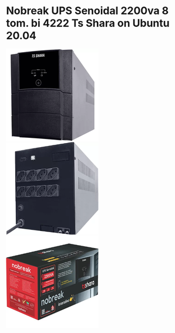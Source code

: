 # Nobreak UPS Senoidal 2200va 8 tom. bi 4222 Ts Shara on Ubuntu 20.04

<img alt="Front panel" src="images/tsshara_front_panel.png" width="50%" height="50%">
<img alt="Rear panel" src="images/tsshara_rear_panel.png" width="50%" height="50%">
<img alt="Packaging" src="images/tsshara_packaging.png" width="50%" height="50%">
